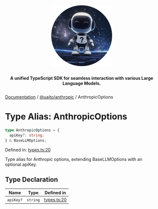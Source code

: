 <div style="display:flex; flex-direction:column; align-items:center;">
<p align="center">
  <img src="../UAITO.png" alt="UAITO Logo" width="200"/>
</p>

<p align="center">
  <strong>A unified TypeScript SDK for seamless interaction with various Large Language Models.</strong>
</p>
</div>

[Documentation](README.md) / [@uaito/anthropic](@uaito.anthropic.md) / AnthropicOptions

# Type Alias: AnthropicOptions

```ts
type AnthropicOptions = {
  apiKey?: string;
} & BaseLLMOptions;
```

Defined in: [types.ts:20](https://github.com/elribonazo/uaito/blob/d8422bf658a9c6f5720beebc17c9bf42cf7a778c/packages/anthropic/src/types.ts#L20)

Type alias for Anthropic options, extending BaseLLMOptions with an optional apiKey.

## Type Declaration

| Name | Type | Defined in |
| ------ | ------ | ------ |
| `apiKey?` | `string` | [types.ts:20](https://github.com/elribonazo/uaito/blob/d8422bf658a9c6f5720beebc17c9bf42cf7a778c/packages/anthropic/src/types.ts#L20) |
